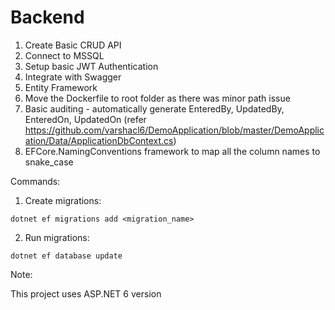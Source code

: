 # Backend
1. Create Basic CRUD API
2. Connect to MSSQL 
3. Setup basic JWT Authentication
4. Integrate with Swagger
5. Entity Framework
6. Move the Dockerfile to root folder as there was minor path issue
7. Basic auditing - automatically generate EnteredBy, UpdatedBy, EnteredOn, UpdatedOn (refer https://github.com/varshacl6/DemoApplication/blob/master/DemoApplication/Data/ApplicationDbContext.cs)
8. EFCore.NamingConventions framework to map all the column names to snake_case

Commands:

1. Create migrations:

```dotnet ef migrations add <migration_name>```

2. Run migrations:

```dotnet ef database update```

Note:

This project uses ASP.NET 6 version
